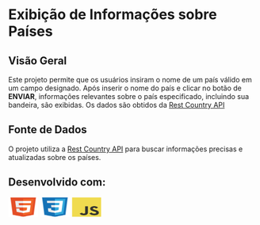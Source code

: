 # Exibição de Informações sobre Países

## Visão Geral

Este projeto permite que os usuários insiram o nome de um país válido em um campo designado. Após inserir o nome do país e clicar no botão de **ENVIAR**, informações relevantes sobre o país especificado, incluindo sua bandeira, são exibidas. Os dados são obtidos da [Rest Country API](https://restcountries.com/)

## Fonte de Dados

O projeto utiliza a [Rest Country API](https://restcountries.com/) para buscar informações precisas e atualizadas sobre os países.

## Desenvolvido com: <br>
 <div>
     <img align='center' height='40' width='60' title='HTML5' alt='html5' src='https://github.com/devicons/devicon/blob/master/icons/html5/html5-original.svg' />
     <img align='center' height='40' width='60' title='CSS3' alt='css3' src='https://github.com/devicons/devicon/blob/master/icons/css3/css3-original.svg' />
     <img align='center' height='40' width='60' title='CSS3' alt='css3' src='https://github.com/devicons/devicon/blob/master/icons/javascript/javascript-original.svg' />

</div>


